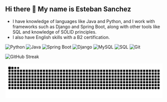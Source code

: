 ## Hi there 👋 My name is Esteban Sanchez

- I have knowledge of languages like Java and Python, and I work with frameworks such as Django and Spring Boot, along with other tools like SQL and knowledge of SOLID principles.  
- I also have English skills with a B2 certification.

![Python](https://img.shields.io/badge/Python-3776AB?style=for-the-badge&logo=python&logoColor=white)
![Java](https://img.shields.io/badge/Java-007396?style=for-the-badge&logo=java&logoColor=white)
![Spring Boot](https://img.shields.io/badge/Spring%20Boot-6DB33F?style=for-the-badge&logo=springboot&logoColor=white)
![Django](https://img.shields.io/badge/Django-092E20?style=for-the-badge&logo=django&logoColor=white)
![MySQL](https://img.shields.io/badge/MySQL-4479A1?style=for-the-badge&logo=mysql&logoColor=white)
![SQL](https://img.shields.io/badge/SQL-003B57?style=for-the-badge&logo=sqlite&logoColor=white)
![Git](https://img.shields.io/badge/Git-F05032?style=for-the-badge&logo=git&logoColor=white)

![GitHub Streak](https://streak-stats.demolab.com/?user=EddSanchezz&theme=dark&hide_border=true)


![snake gif](https://github.com/EddSanchezz/EddSanchezz/blob/output/github-snake-dark.svg)

